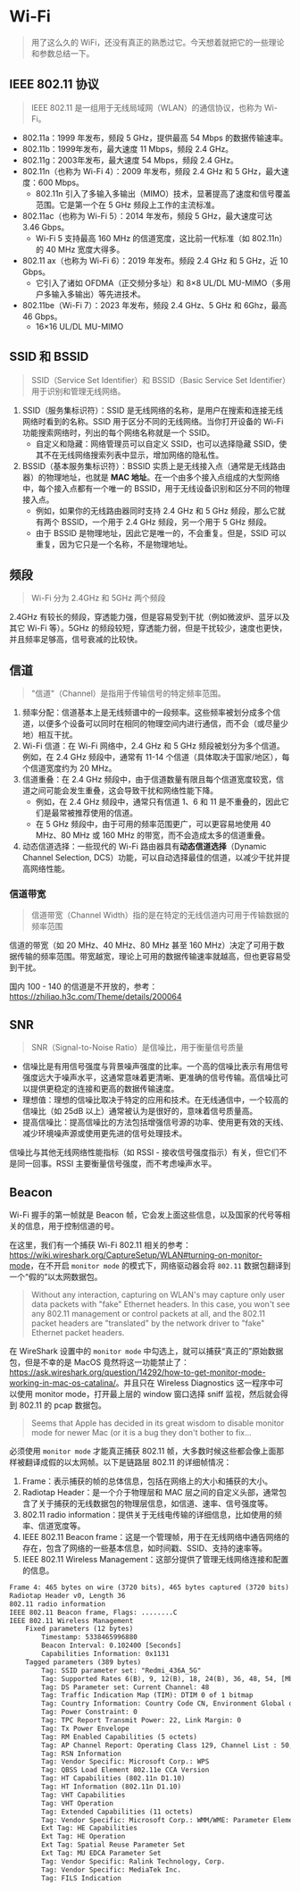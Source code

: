 # Wi-Fi

> 用了这么久的 WiFi，还没有真正的熟悉过它。今天想着就把它的一些理论和参数总结一下。

## IEEE 802.11 协议

> IEEE 802.11 是一组用于无线局域网（WLAN）的通信协议，也称为 Wi-Fi。

* 802.11a：1999 年发布，频段 5 GHz，提供最高 54 Mbps 的数据传输速率。
* 802.11b：1999年发布，最大速度 11 Mbps，频段 2.4 GHz。
* 802.11g：2003年发布，最大速度 54 Mbps，频段 2.4 GHz。
* 802.11n（也称为 Wi-Fi 4）：2009 年发布，频段 2.4 GHz 和 5 GHz，最大速度：600 Mbps。
  * 802.11n 引入了多输入多输出（MIMO）技术，显著提高了速度和信号覆盖范围。它是第一个在 5 GHz 频段上工作的主流标准。
* 802.11ac（也称为 Wi-Fi 5）：2014 年发布，频段 5 GHz，最大速度可达 3.46 Gbps。
  * Wi-Fi 5 支持最高 160 MHz 的信道宽度，这比前一代标准（如 802.11n）的 40 MHz 宽度大得多。
* 802.11 ax（也称为 Wi-Fi 6）：2019 年发布。频段 2.4 GHz 和 5 GHz，近 10 Gbps。
  * 它引入了诸如 OFDMA（正交频分多址）和 8×8 UL/DL MU-MIMO（多用户多输入多输出）等先进技术。
* 802.11be（Wi-Fi 7）：2023 年发布，频段 2.4 GHz、5 GHz 和 6Ghz，最高 46 Gbps。
  * 16×16 UL/DL MU-MIMO

## SSID 和 BSSID

>SSID（Service Set Identifier）和 BSSID（Basic Service Set Identifier）用于识别和管理无线网络。

1. SSID（服务集标识符）：SSID 是无线网络的名称，是用户在搜索和连接无线网络时看到的名称。SSID 用于区分不同的无线网络。当你打开设备的 Wi-Fi 功能搜索网络时，列出的每个网络名称就是一个 SSID。
   * 自定义和隐藏：网络管理员可以自定义 SSID，也可以选择隐藏 SSID，使其不在无线网络搜索列表中显示，增加网络的隐私性。
2. BSSID（基本服务集标识符）：BSSID 实质上是无线接入点（通常是无线路由器）的物理地址，也就是 **MAC 地址**。在一个由多个接入点组成的大型网络中，每个接入点都有一个唯一的 BSSID，用于无线设备识别和区分不同的物理接入点。
   * 例如，如果你的无线路由器同时支持 2.4 GHz 和 5 GHz 频段，那么它就有两个 BSSID，一个用于 2.4 GHz 频段，另一个用于 5 GHz 频段。
   * 由于 BSSID 是物理地址，因此它是唯一的，不会重复。但是，SSID 可以重复，因为它只是一个名称，不是物理地址。

## 频段

> Wi-Fi 分为 2.4GHz 和 5GHz 两个频段

2.4GHz 有较长的频段，穿透能力强，但是容易受到干扰（例如微波炉、蓝牙以及其它 Wi-Fi 等）。5GHz 的频段较短，穿透能力弱，但是干扰较少，速度也更快，并且频率足够高，信号衰减的比较快。

## 信道

> "信道"（Channel）是指用于传输信号的特定频率范围。

1. 频率分配：信道基本上是无线频谱中的一段频率。这些频率被划分成多个信道，以便多个设备可以同时在相同的物理空间内进行通信，而不会（或尽量少地）相互干扰。
2. Wi-Fi 信道：在 Wi-Fi 网络中，2.4 GHz 和 5 GHz 频段被划分为多个信道。例如，在 2.4 GHz 频段中，通常有 11-14 个信道（具体取决于国家/地区），每个信道宽度约为 20 MHz。
3. 信道重叠：在 2.4 GHz 频段中，由于信道数量有限且每个信道宽度较宽，信道之间可能会发生重叠，这会导致干扰和网络性能下降。
   * 例如，在 2.4 GHz 频段中，通常只有信道 1、6 和 11 是不重叠的，因此它们是最常被推荐使用的信道。
   * 在 5 GHz 频段中，由于可用的频率范围更广，可以更容易地使用 40 MHz、80 MHz 或 160 MHz 的带宽，而不会造成太多的信道重叠。
4. 动态信道选择：一些现代的 Wi-Fi 路由器具有**动态信道选择**（Dynamic Channel Selection, DCS）功能，可以自动选择最佳的信道，以减少干扰并提高网络性能。

### 信道带宽

> 信道带宽（Channel Width）指的是在特定的无线信道内可用于传输数据的频率范围

信道的带宽（如 20 MHz、40 MHz、80 MHz 甚至 160 MHz）决定了可用于数据传输的频率范围。带宽越宽，理论上可用的数据传输速率就越高，但也更容易受到干扰。

国内 100 - 140 的信道是不开放的，参考：<https://zhiliao.h3c.com/Theme/details/200064>

## SNR

>SNR（Signal-to-Noise Ratio）是信噪比，用于衡量信号质量

* 信噪比是有用信号强度与背景噪声强度的比率。一个高的信噪比表示有用信号强度远大于噪声水平，这通常意味着更清晰、更准确的信号传输。高信噪比可以提供更稳定的连接和更高的数据传输速度。
* 理想值：理想的信噪比取决于特定的应用和技术。在无线通信中，一个较高的信噪比（如 25dB 以上）通常被认为是很好的，意味着信号质量高。
* 提高信噪比：提高信噪比的方法包括增强信号源的功率、使用更有效的天线、减少环境噪声源或使用更先进的信号处理技术。

信噪比与其他无线网络性能指标（如 RSSI - 接收信号强度指示）有关，但它们不是同一回事。RSSI 主要衡量信号强度，而不考虑噪声水平。

## Beacon

Wi-Fi 握手的第一帧就是 Beacon 帧，它会发上面这些信息，以及国家的代号等相关的信息，用于控制信道的号。

在这里，我们有一个捕获 Wi-Fi 802.11 相关的参考：<https://wiki.wireshark.org/CaptureSetup/WLAN#turning-on-monitor-mode>，在不开启 `monitor mode` 的模式下，网络驱动器会将 `802.11` 数据包翻译到一个“假的”以太网数据包。

> Without any interaction, capturing on WLAN's may capture only user data packets with "fake" Ethernet headers. In this case, you won't see any 802.11 management or control packets at all, and the 802.11 packet headers are "translated" by the network driver to "fake" Ethernet packet headers.

在 WireShark 设置中的 `monitor mode` 中勾选上，就可以捕获“真正的”原始数据包，但是不幸的是 MacOS 竟然将这一功能禁止了：<https://ask.wireshark.org/question/14292/how-to-get-monitor-mode-working-in-mac-os-catalina/>。并且只在 Wireless Diagnostics 这一程序中可以使用 monitor mode，打开最上层的 window 窗口选择 sniff 监视，然后就会得到 802.11 的 pcap 数据包。

> Seems that Apple has decided in its great wisdom to disable monitor mode for newer Mac (or it is a bug they don't bother to fix...

必须使用 `monitor mode` 才能真正捕获 802.11 帧，大多数时候这些都会像上面那样被翻译成假的以太网帧。以下是链路层 802.11 的详细帧情况：

1. Frame：表示捕获的帧的总体信息，包括在网络上的大小和捕获的大小。
2. Radiotap Header：是一个介于物理层和 MAC 层之间的自定义头部，通常包含了关于捕获的无线数据包的物理层信息，如信道、速率、信号强度等。
3. 802.11 radio information：提供关于无线电传输的详细信息，比如使用的频率、信道宽度等。
4. IEEE 802.11 Beacon frame：这是一个管理帧，用于在无线网络中通告网络的存在，包含了网络的一些基本信息，如时间戳、SSID、支持的速率等。
5. IEEE 802.11 Wireless Management：这部分提供了管理无线网络连接和配置的信息。

```txt
Frame 4: 465 bytes on wire (3720 bits), 465 bytes captured (3720 bits)
Radiotap Header v0, Length 36
802.11 radio information
IEEE 802.11 Beacon frame, Flags: ........C
IEEE 802.11 Wireless Management
    Fixed parameters (12 bytes)
        Timestamp: 5338465996880
        Beacon Interval: 0.102400 [Seconds]
        Capabilities Information: 0x1131
    Tagged parameters (389 bytes)
        Tag: SSID parameter set: "Redmi_436A_5G"
        Tag: Supported Rates 6(B), 9, 12(B), 18, 24(B), 36, 48, 54, [Mbit/sec]
        Tag: DS Parameter set: Current Channel: 48
        Tag: Traffic Indication Map (TIM): DTIM 0 of 1 bitmap
        Tag: Country Information: Country Code CN, Environment Global operating classes
        Tag: Power Constraint: 0
        Tag: TPC Report Transmit Power: 22, Link Margin: 0
        Tag: Tx Power Envelope
        Tag: RM Enabled Capabilities (5 octets)
        Tag: AP Channel Report: Operating Class 129, Channel List : 50,
        Tag: RSN Information
        Tag: Vendor Specific: Microsoft Corp.: WPS
        Tag: QBSS Load Element 802.11e CCA Version
        Tag: HT Capabilities (802.11n D1.10)
        Tag: HT Information (802.11n D1.10)
        Tag: VHT Capabilities
        Tag: VHT Operation
        Tag: Extended Capabilities (11 octets)
        Tag: Vendor Specific: Microsoft Corp.: WMM/WME: Parameter Element
        Ext Tag: HE Capabilities
        Ext Tag: HE Operation
        Ext Tag: Spatial Reuse Parameter Set
        Ext Tag: MU EDCA Parameter Set
        Tag: Vendor Specific: Ralink Technology, Corp.
        Tag: Vendor Specific: MediaTek Inc.
        Tag: FILS Indication
